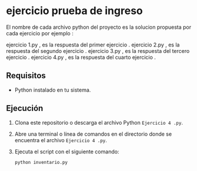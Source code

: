 # ejercicio prueba de ingreso

El nombre de cada archivo python  del proyecto es la solucion propuesta por cada ejercicio por ejemplo :

ejercicio 1.py , es la respuesta del primer ejercicio .
ejercicio 2.py , es la respuesta del segundo ejercicio .
ejercicio 3.py , es la respuesta del tercero ejercicio .
ejercicio 4.py , es la respuesta del cuarto ejercicio .

## Requisitos

- Python instalado en tu sistema.

## Ejecución


1. Clona este repositorio o descarga el archivo Python `Ejercicio 4 .py`.

2. Abre una terminal o línea de comandos en el directorio donde se encuentra el archivo `Ejercicio 4 .py`.

3. Ejecuta el script con el siguiente comando:

   ```bash
   python inventario.py
